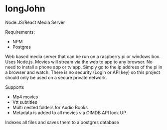 # longJohn
Node.JS/React Media Server

Requirements:
- NPM
- Postgres

Web based media server that can be run on a raspberry pi or windows box. Uses Node.js.
Movies will stream via the web to app to any browser. No need to install a phone app or tv app.
Simply go to the ip address of the pi in a browser and watch.
There is no security (Login or API key) so this project should only be used on a secure private network.

Supports
- Mp4 movies
- Vtt subtitles
- Multi nested folders for Audio Books
- Metadata is added to all movies via OIMDB API look UP

Indexes all files and saves them to a postgres database
